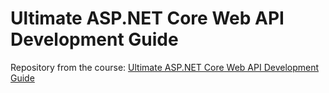 # Ultimate ASP.NET Core Web API Development Guide
Repository from the course: [Ultimate ASP.NET Core Web API Development Guide](https://www.udemy.com/course/ultimate-aspnet-5-web-api-development-guide/)
